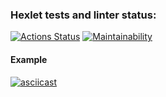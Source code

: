### Hexlet tests and linter status:
[![Actions Status](https://github.com/devmartynov/java-project-lvl1/workflows/hexlet-check/badge.svg)](https://github.com/devmartynov/java-project-lvl1/actions) [![Maintainability](https://api.codeclimate.com/v1/badges/c3303d7b7cf77079da3e/maintainability)](https://codeclimate.com/github/devmartynov/java-project-lvl1/maintainability)

#### Example
[![asciicast](https://asciinema.org/a/izDHTpkCQE7sfH8iFWSoIv0Xv.png)](https://asciinema.org/a/izDHTpkCQE7sfH8iFWSoIv0Xv)